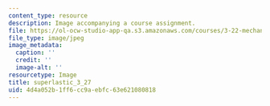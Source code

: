```yaml
---
content_type: resource
description: Image accompanying a course assignment.
file: https://ol-ocw-studio-app-qa.s3.amazonaws.com/courses/3-22-mechanical-behavior-of-materials-spring-2008/4d4a052b1ff6cc9aebfc63e621080818_superlastic_3_27.jpg
file_type: image/jpeg
image_metadata:
  caption: ''
  credit: ''
  image-alt: ''
resourcetype: Image
title: superlastic_3_27
uid: 4d4a052b-1ff6-cc9a-ebfc-63e621080818
---
```

